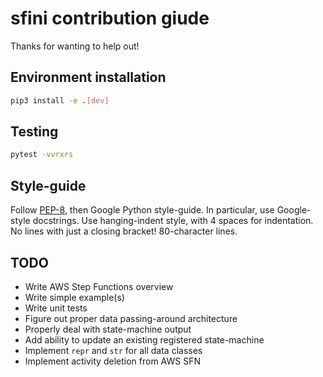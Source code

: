# sfini contribution giude
Thanks for wanting to help out!

## Environment installation
```bash
pip3 install -e .[dev]
```

## Testing
```bash
pytest -vvrxrs
```

## Style-guide
Follow [PEP-8](https://www.python.org/dev/peps/pep-0008/?), then Google
Python style-guide. In particular, use Google-style docstrings. Use
hanging-indent style, with 4 spaces for indentation. No lines with just a
closing bracket! 80-character lines.

## TODO
- Write AWS Step Functions overview
- Write simple example(s)
- Write unit tests
- Figure out proper data passing-around architecture
- Properly deal with state-machine output
- Add ability to update an existing registered state-machine
- Implement ``repr`` and ``str`` for all data classes
- Implement activity deletion from AWS SFN
